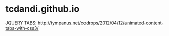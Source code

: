 tcdandi.github.io
=================


JQUERY TABS: http://tympanus.net/codrops/2012/04/12/animated-content-tabs-with-css3/

